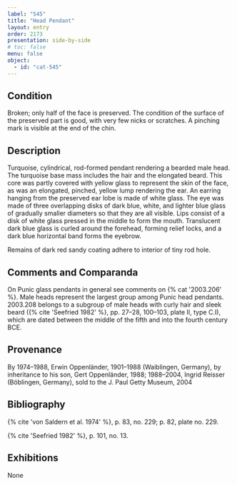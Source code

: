 ```yaml
---
label: "545"
title: "Head Pendant"
layout: entry
order: 2173
presentation: side-by-side
# toc: false
menu: false
object:
  - id: "cat-545"
---
```


## Condition

Broken; only half of the face is preserved. The condition of the surface of the preserved part is good, with very few nicks or scratches. A pinching mark is visible at the end of the chin.

## Description

Turquoise, cylindrical, rod-formed pendant rendering a bearded male head. The turquoise base mass includes the hair and the elongated beard. This core was partly covered with yellow glass to represent the skin of the face, as was an elongated, pinched, yellow lump rendering the ear. An earring hanging from the preserved ear lobe is made of white glass. The eye was made of three overlapping disks of dark blue, white, and lighter blue glass of gradually smaller diameters so that they are all visible. Lips consist of a disk of white glass pressed in the middle to form the mouth. Translucent dark blue glass is curled around the forehead, forming relief locks, and a dark blue horizontal band forms the eyebrow.

Remains of dark red sandy coating adhere to interior of tiny rod hole.

## Comments and Comparanda

On Punic glass pendants in general see comments on {% cat '2003.206' %}. Male heads represent the largest group among Punic head pendants. 2003.208 belongs to a subgroup of male heads with curly hair and sleek beard ({% cite 'Seefried 1982' %}, pp. 27–28, 100–103, plate II, type C.I), which are dated between the middle of the fifth and into the fourth century BCE.

## Provenance

By 1974–1988, Erwin Oppenländer, 1901–1988 (Waiblingen, Germany), by inheritance to his son, Gert Oppenländer, 1988; 1988–2004, Ingrid Reisser (Böblingen, Germany), sold to the J. Paul Getty Museum, 2004

## Bibliography

{% cite 'von Saldern et al. 1974' %}, p. 83, no. 229; p. 82, plate no. 229.

{% cite 'Seefried 1982' %}, p. 101, no. 13.

## Exhibitions

None